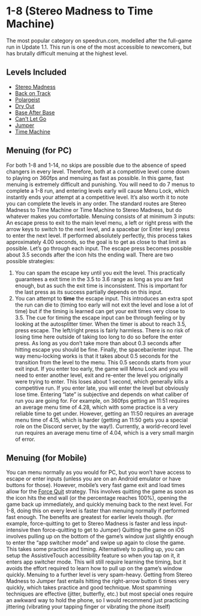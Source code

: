 # 1-8 (Stereo Madness to Time Machine)
The most popular category on speedrun.com, modelled after the full-game run in Update 1.1. This run is one of the most accessible to newcomers, but has brutally difficult menuing at the highest level.

## Levels Included
- [Stereo Madness](../levels/stereomadness.md)
- [Back on Track](../levels/backontrack.md)
- [Polargeist](../levels/polargeist.md)
- [Dry Out](../levels/dryout.md)
- [Base After Base](../levels/baseafterbase.md)
- [Can't Let Go](../levels/cantletgo.md)
- [Jumper](../levels/jumper.md)
- [Time Machine](../levels/timemachine.md)

## Menuing (for PC)
For both 1-8 and 1-14, no skips are possible due to the absence of speed changers in every level. Therefore, both at a competitive level come down to playing on 360fps and menuing as fast as possible. In this game, fast menuing is extremely difficult and punishing. You will need to do 7 menus to complete a 1-8 run, and entering levels early will cause Menu Lock, which instantly ends your attempt at a competitive level.
It’s also worth it to note you can complete the levels in any order. The standard routes are Stereo Madness to Time Machine or Time Machine to Stereo Madness, but do whatever makes you comfortable.
Menuing consists of at minimum 3 inputs: An escape press to exit to the main level menu, a left or right press with the arrow keys to switch to the next level, and a spacebar (or Enter key) press to enter the next level. If performed absolutely perfectly, this process takes approximately 4.00 seconds, so the goal is to get as close to that limit as possible. Let’s go through each input.
The escape press becomes possible about 3.5 seconds after the icon hits the ending wall. There are two possible strategies:
1. You can spam the escape key until you exit the level. This practically guarantees a exit time in the 3.5 to 3.6 range as long as you are fast enough, but as such the exit time is inconsistent. This is important for the last press as its success partially depends on this input.
2. You can attempt to **time** the escape input. This introduces an extra spot the run can die to (timing too early will not exit the level and lose a lot of time) but if the timing is learned can get your exit times very close to 3.5. The cue for timing the escape input can be through feeling or by looking at the autosplitter timer. When the timer is about to reach 3.5, press escape.
The left/right press is fairly harmless. There is no risk of losing time here outside of taking too long to do so before the enter press. As long as you don’t take more than about 0.3 seconds after hitting escape you should be fine.
Finally, the spacebar/enter input. The way menu-locking works is that it takes about 0.5 seconds for the transition from the level to the menu. This 0.5 seconds starts from your exit input. If you enter too early, the game will Menu Lock and you will need to enter another level, exit and re-enter the level you originally were trying to enter. This loses about 1 second, which generally kills a competitive run. If you enter late, you will enter the level but obviously lose time. Entering “late” is subjective and depends on what caliber of run you are going for. For example, on 360fps getting an 11:51 requires an average menu time of 4.28, which with some practice is a very reliable time to get under. However, getting an 11:50 requires an average menu time of 4.15, which is harder (getting an 11:50 gets you a special role on the Discord server, by the way!). Currently, a world-record level run requires an average menu time of 4.04, which is a very small margin of error.

## Menuing (for Mobile)
You can menu normally as you would for PC, but you won’t have access to escape or enter inputs (unless you are on an Android emulator or have buttons for those).
However, mobile’s very fast game exit and load times allow for the <u>Force Quit</u> strategy. This involves quitting the game as soon as the icon hits the end wall (or the percentage reaches 100%), opening the game back up immediately, and quickly menuing back to the next level.
For 1-8, doing this on every level is faster than menuing normally if performed fast enough. The benefits are greatest for earlier levels though. (for example, force-quitting to get to Stereo Madness is faster and less input-intensive then force-quitting to get to Jumper)
Quitting the game on iOS involves pulling up on the bottom of the game’s window just slightly enough to enter the “app switcher mode” and swipe up again to close the game. This takes some practice and timing.
Alternatively to pulling up, you can setup the AssistiveTouch accessibility feature so when you tap on it, it enters app switcher mode. This will still require learning the timing, but it avoids the effort required to learn how to pull up on the game’s window quickly.
Menuing to a further level is very spam-heavy. Getting from Stereo Madness to Jumper fast entails hitting the right-arrow button 6 times very quickly, which takes practice and good technique. Most spamming techniques are effective (jitter, butterfly, etc.) but most special ones require an awkward way to hold the phone, so I would recommend just practicing jittering (vibrating your tapping finger or vibrating the phone itself)

